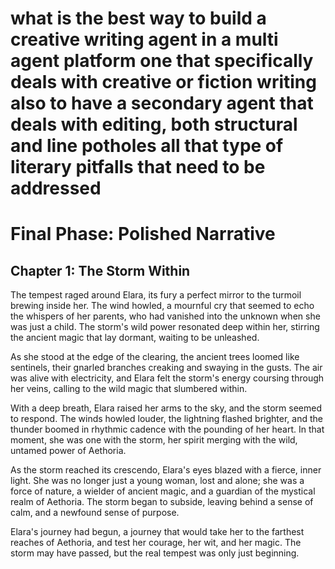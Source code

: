 # what is the best way to build a creative writing agent in a multi agent platform one that specifically deals with creative or fiction writing also to have a secondary agent that deals with editing, both structural and line potholes all that type of literary pitfalls that need to be addressed

  

# Final Phase: Polished Narrative

## Chapter 1: The Storm Within

The tempest raged around Elara, its fury a perfect mirror to the turmoil brewing inside her. The wind howled, a mournful cry that seemed to echo the whispers of her parents, who had vanished into the unknown when she was just a child. The storm's wild power resonated deep within her, stirring the ancient magic that lay dormant, waiting to be unleashed.

As she stood at the edge of the clearing, the ancient trees loomed like sentinels, their gnarled branches creaking and swaying in the gusts. The air was alive with electricity, and Elara felt the storm's energy coursing through her veins, calling to the wild magic that slumbered within.

With a deep breath, Elara raised her arms to the sky, and the storm seemed to respond. The winds howled louder, the lightning flashed brighter, and the thunder boomed in rhythmic cadence with the pounding of her heart. In that moment, she was one with the storm, her spirit merging with the wild, untamed power of Aethoria.

As the storm reached its crescendo, Elara's eyes blazed with a fierce, inner light. She was no longer just a young woman, lost and alone; she was a force of nature, a wielder of ancient magic, and a guardian of the mystical realm of Aethoria. The storm began to subside, leaving behind a sense of calm, and a newfound sense of purpose.

Elara's journey had begun, a journey that would take her to the farthest reaches of Aethoria, and test her courage, her wit, and her magic. The storm may have passed, but the real tempest was only just beginning.